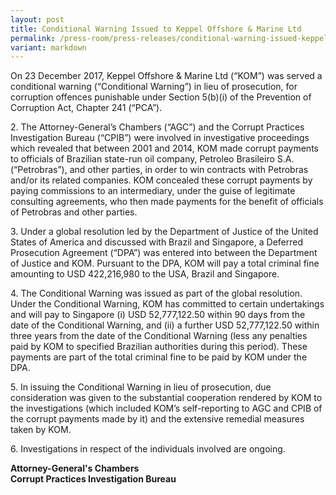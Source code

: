 ```yaml
---
layout: post
title: Conditional Warning Issued to Keppel Offshore & Marine Ltd
permalink: /press-room/press-releases/conditional-warning-issued-keppel-offshore-marine-ltd/
variant: markdown
---
```

On 23 December 2017, Keppel Offshore & Marine Ltd (“KOM”) was served a conditional warning (“Conditional Warning”) in lieu of prosecution, for corruption offences punishable under Section 5(b)(i) of the Prevention of Corruption Act, Chapter 241 (“PCA”).

2\.      The Attorney-General’s Chambers (“AGC”) and the Corrupt Practices Investigation Bureau (“CPIB”) were involved in investigative proceedings which revealed that between 2001 and 2014, KOM made corrupt payments to officials of Brazilian state-run oil company, Petroleo Brasileiro S.A. (“Petrobras”), and other parties, in order to win contracts with Petrobras and/or its related companies. KOM concealed these corrupt payments by paying commissions to an intermediary, under the guise of legitimate consulting agreements, who then made payments for the benefit of officials of Petrobras and other parties.

3\.        Under a global resolution led by the Department of Justice of the United States of America and discussed with Brazil and Singapore, a Deferred Prosecution Agreement (“DPA”) was entered into between the Department of Justice and KOM. Pursuant to the DPA, KOM will pay a total criminal fine amounting to USD 422,216,980 to the USA, Brazil and Singapore.

4\.           The Conditional Warning was issued as part of the global resolution. Under the Conditional Warning, KOM has committed to certain undertakings and will pay to Singapore (i) USD 52,777,122.50 within 90 days from the date of the Conditional Warning, and (ii) a further USD 52,777,122.50 within three years from the date of the Conditional Warning (less any penalties paid by KOM to specified Brazilian authorities during this period). These payments are part of the total criminal fine to be paid by KOM under the DPA.

5\.            In issuing the Conditional Warning in lieu of prosecution, due consideration was given to the substantial cooperation rendered by KOM to the investigations (which included KOM’s self-reporting to AGC and CPIB of the corrupt payments made by it) and the extensive remedial measures taken by KOM.

6\.           Investigations in respect of the individuals involved are ongoing.

**Attorney-General's Chambers**  
**Corrupt Practices Investigation Bureau**